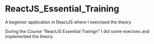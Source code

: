 # ReactJS_Essential_Training
A beginner application in ReactJS where I exercised the theory

During the Course "ReactJS Essential Trainign" I did some execises and implemented the theory . 
